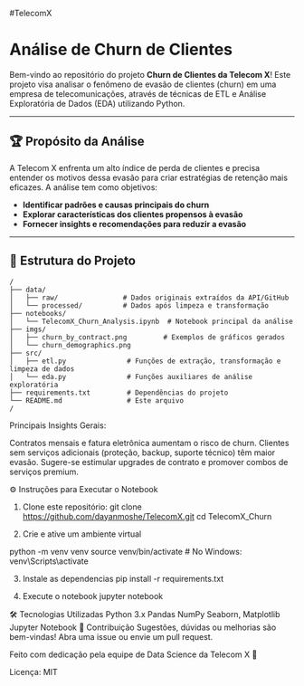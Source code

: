 #TelecomX

#  Análise de Churn de Clientes

Bem-vindo ao repositório do projeto **Churn de Clientes da Telecom X**! Este projeto visa analisar o fenômeno de evasão de clientes (churn) em uma empresa de telecomunicações, através de técnicas de ETL e Análise Exploratória de Dados (EDA) utilizando Python.

---

## 🏆 Propósito da Análise

A Telecom X enfrenta um alto índice de perda de clientes e precisa entender os motivos dessa evasão para criar estratégias de retenção mais eficazes. A análise tem como objetivos:

- **Identificar padrões e causas principais do churn**
- **Explorar características dos clientes propensos à evasão**
- **Fornecer insights e recomendações para reduzir a evasão**

---

## 📂 Estrutura do Projeto

```plaintext
/
├── data/
│   ├── raw/                # Dados originais extraídos da API/GitHub
│   └── processed/          # Dados após limpeza e transformação
├── notebooks/
│   └── TelecomX_Churn_Analysis.ipynb  # Notebook principal da análise
├── imgs/
│   ├── churn_by_contract.png         # Exemplos de gráficos gerados
│   └── churn_demographics.png
├── src/
│   ├── etl.py               # Funções de extração, transformação e limpeza de dados
│   └── eda.py               # Funções auxiliares de análise exploratória
├── requirements.txt         # Dependências do projeto
└── README.md                # Este arquivo
/
````
Principais Insights Gerais:

Contratos mensais e fatura eletrônica aumentam o risco de churn.
Clientes sem serviços adicionais (proteção, backup, suporte técnico) têm maior evasão.
Sugere-se estimular upgrades de contrato e promover combos de serviços premium.

⚙️ Instruções para Executar o Notebook

1. Clone este repositório:
  git clone https://github.com/dayanmoshe/TelecomX.git
  cd TelecomX_Churn

2. Crie e ative um ambiente virtual

  python -m venv venv
  source venv/bin/activate  # No Windows: venv\Scripts\activate

3. Instale as dependencias
   pip install -r requirements.txt

4. Execute o notebook
   jupyter notebook

🛠️ Tecnologias Utilizadas
Python 3.x
Pandas
NumPy
Seaborn, Matplotlib
Jupyter Notebook
👏 Contribuição
Sugestões, dúvidas ou melhorias são bem-vindas! Abra uma issue ou envie um pull request.

Feito com dedicação pela equipe de Data Science da Telecom X 🚀

Licença: MIT
